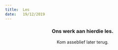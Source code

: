 ```yaml
---
title:  Les
date:   19/12/2019
---
```


### <center>Ons werk aan hierdie les.</center>
<center>Kom asseblief later terug.</center>